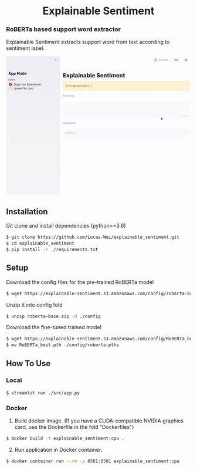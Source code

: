 <h1 align="center">
  <br>
  Explainable Sentiment
  <br>
</h1>

### RoBERTa based support word extractor 

Explainable Sentiment extracts support word from text according to sentiment label.

<img src="https://github.com/Lucas-Wei/explainable_sentiment/blob/master/material/explainable_sentiment.gif">

## Installation
Git clone and install dependencies (python>=3.6)
```bash
$ git clone https://github.com/Lucas-Wei/explainable_sentiment.git
$ cd explainable_sentiment
$ pip install -r ./requirements.txt
```

## Setup
Download the config files for the pre-trained RoBERTa model
```bash
$ wget https://explainable-sentiment.s3.amazonaws.com/config/roberta-base.zip
```
Unzip it into config fold
```bash
$ unzip roberta-base.zip -d ./config
```
Download the fine-tuned trained model
```bash
$ wget https://explainable-sentiment.s3.amazonaws.com/config/RoBERTa_best.pth
$ mv RoBERTa_best.pth ./config/roberta-pths
```

## How To Use
### Local
```bash
$ streamlit run ./src/app.py
```
### Docker
1. Build docker image. (If you have a CUDA-compatible NVIDIA graphics card, use the Dockerfile in the fold "Dockerfiles")
```bash
$ docker build -t explainable_sentiment:cpu .
```
2. Run application in Docker container.
```bash
$ docker container run --rm -p 8501:8501 explainable_sentiment:cpu
```
